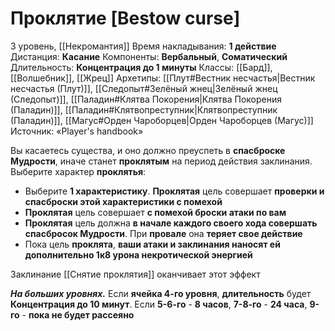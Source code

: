 # Проклятие [Bestow curse]
3 уровень, [[Некромантия]]
Время накладывания: **1 действие**
Дистанция: **Касание**
Компоненты: **Вербальный**, **Соматический**
Длительность: **Концентрация до 1 минуты**
Классы: [[Бард]], [[Волшебник]], [[Жрец]]
Архетипы: [[Плут#Вестник несчастья|Вестник несчастья (Плут)]], [[Следопыт#Зелёный жнец|Зелёный жнец (Следопыт)]], [[Паладин#Клятва Покорения|Клятва Покорения (Паладин)]], [[Паладин#Клятвопреступник|Клятвопреступник (Паладин)]], [[Магус#Орден Чароборцев|Орден Чароборцев (Магус)]]
Источник: «Player's handbook»

Вы касаетесь существа, и оно должно преуспеть в **спасброске Мудрости**, иначе станет **проклятым** на период действия заклинания. Выберите характер **проклятья**:

- Выберите **1 характеристику**. **Проклятая** цель совершает **проверки и спасброски этой характеристики с помехой**
- **Проклятая** цель совершает **с помехой броски атаки по вам**
- **Проклятая** цель должна **в начале каждого своего хода совершать спасбросок Мудрости**. При **провале** она **теряет свое действие**
- Пока цель **проклята**, **ваши атаки и заклинания наносят ей дополнительно 1к8 урона некротической энергией**

Заклинание [[Снятие проклятия]] оканчивает этот эффект

**_На больших уровнях._** Если **ячейка 4-го уровня**, **длительность** будет **Концентрация до 10 минут**. Если **5-6-го** - **8 часов**, **7-8-го** - **24 часа**, **9-го** - **пока не будет рассеяно**